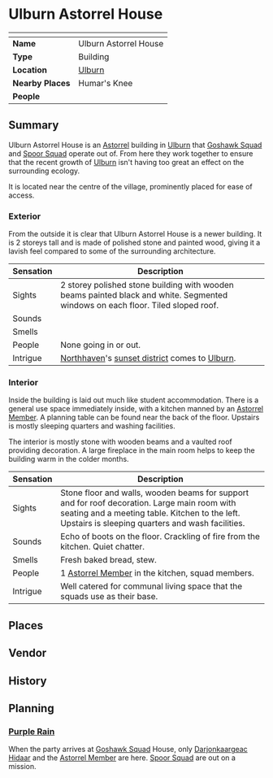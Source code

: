 # Ulburn Astorrel House

| []() | |
| --- | --- |
| **Name** | Ulburn Astorrel House |
| **Type** | Building |
| **Location** | [Ulburn](../villages/ulburn.md) |
| **Nearby Places** | Humar's Knee |
| **People** | |

## Summary

Ulburn Astorrel House is an [Astorrel](../../organisations/astorrel/astorrel.md) building in [Ulburn](../villages/ulburn.md) that [Goshawk Squad](../../organisations/astorrel/squads/goshawk-squad.md) and [Spoor Squad](../../organisations/astorrel/squads/spoor-squad.md) operate out of. From here they work together to ensure that the recent growth of [Ulburn](../villages/ulburn.md) isn't having too great an effect on the surrounding ecology.

It is located near the centre of the village, prominently placed for ease of access.

### Exterior

From the outside it is clear that Ulburn Astorrel House is a newer building. It is 2 storeys tall and is made of polished stone and painted wood, giving it a lavish feel compared to some of the surrounding architecture.

| Sensation | Description |
| ---- | --- |
| Sights | 2 storey polished stone building with wooden beams painted black and white. Segmented windows on each floor. Tiled sloped roof. |
| Sounds | |
| Smells | |
| People | None going in or out. |
| Intrigue | [Northhaven](../cities/northhaven.md)'s [sunset district](../districts/sunset-district.md) comes to [Ulburn](../villages/ulburn.md). |

### Interior

Inside the building is laid out much like student accommodation. There is a general use space immediately inside, with a kitchen manned by an [Astorrel Member](../../organisations/astorrel/ranks/astorrel-member.md). A planning table can be found near the back of the floor. Upstairs is mostly sleeping quarters and washing facilities.

The interior is mostly stone with wooden beams and a vaulted roof providing decoration. A large fireplace in the main room helps to keep the building warm in the colder months.

| Sensation | Description |
| ---- | --- |
| Sights | Stone floor and walls, wooden beams for support and for roof decoration. Large main room with seating and a meeting table. Kitchen to the left. Upstairs is sleeping quarters and wash facilities. |
| Sounds | Echo of boots on the floor. Crackling of fire from the kitchen. Quiet chatter. |
| Smells | Fresh baked bread, stew. |
| People | 1 [Astorrel Member](../../organisations/astorrel/ranks/astorrel-member.md) in the kitchen, squad members. |
| Intrigue | Well catered for communal living space that the squads use as their base. |

## Places

## Vendor

## History

## Planning

### [Purple Rain](../../campaigns/purple-rain/purple-rain.md)

When the party arrives at [Goshawk Squad](../../organisations/astorrel/squads/goshawk-squad.md) House, only [Darjonkaargeac Hidaar](../../characters/darjonkaargeac-hidaar.md) and the [Astorrel Member](../../organisations/astorrel/ranks/astorrel-member.md) are here. [Spoor Squad](../../organisations/astorrel/squads/spoor-squad.md) are out on a mission.
